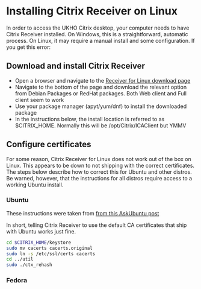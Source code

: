 # Installing Citrix Receiver on Linux

In order to access the UKHO Citrix desktop, your computer needs to have Citrix Receiver installed.  On Windows, this is a straightforward, automatic process.  On Linux, it may require a manual install and some configuration. If you get this error:



## Download and install Citrix Receiver

- Open a browser and navigate to the [Receiver for Linux download page](https://www.citrix.com/en-gb/downloads/citrix-receiver/linux/receiver-for-linux-latest.html)
- Navigate to the bottom of the page and download the relevant option from Debian Packages or RedHat packages. Both Web client and Full client seem to work
- Use your package manager (apyt/yum/dnf) to install the downloaded package
- In the instructions below, the install location is referred to as $CITRIX_HOME.  Normally this will be /opt/Citrix/ICAClient but YMMV

## Configure certificates

For some reason, Citrix Receiver for Linux does not work out of the box on Linux.  This appears to be down to not shipping with the correct certificates.  The steps below describe how to correct this for Ubuntu and other distros. Be warned, however, that the instructions for all distros require access to a working Ubuntu install.

### Ubuntu

These instructions were taken from [from this AskUbuntu post](https://askubuntu.com/questions/901448/citrix-receiver-error-1000119)

In short, telling Citrix Receiver to use the default CA certificates that ship with Ubuntu works just fine.

```sh
cd $CITRIX_HOME/keystore
sudo mv cacerts cacerts.original
sudo ln -s /etc/ssl/certs cacerts
cd ../util
sudo ./ctx_rehash
```

### Fedora 


